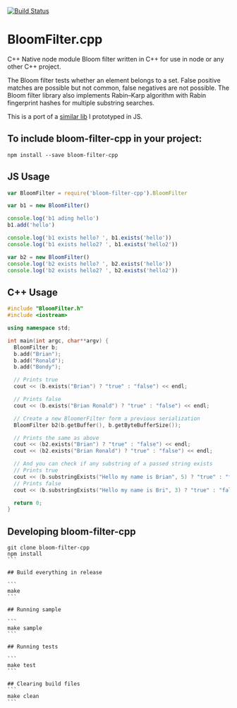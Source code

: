 [![Build Status](https://travis-ci.org/bbondy/bloom-filter-cpp.svg?branch=master)](https://travis-ci.org/bbondy/bloom-filter-cpp)

# BloomFilter.cpp
C++ Native node module Bloom filter written in C++ for use in node or any other C++ project.

The Bloom filter tests whether an element belongs to a set. False positive matches are possible but not common, false negatives are not possible.
The Bloom filter library also implements Rabin–Karp algorithm with Rabin fingerprint hashes for multiple substring searches.

This is a port of a [similar lib](https://github.com/bbondy/bloom-filter-js) I prototyped in JS.

## To include bloom-filter-cpp in your project:

```
npm install --save bloom-filter-cpp
```


## JS Usage

```javascript
var BloomFilter = require('bloom-filter-cpp').BloomFilter

var b1 = new BloomFilter()

console.log('b1 ading hello')
b1.add('hello')

console.log('b1 exists hello? ', b1.exists('hello'))
console.log('b1 exists hello2? ', b1.exists('hello2'))

var b2 = new BloomFilter()
console.log('b2 exists hello? ', b2.exists('hello'))
console.log('b2 exists hello2? ', b2.exists('hello2'))
```


## C++ Usage

```c++
#include "BloomFilter.h"
#include <iostream>

using namespace std;

int main(int argc, char**argv) {
  BloomFilter b;
  b.add("Brian");
  b.add("Ronald");
  b.add("Bondy");

  // Prints true
  cout << (b.exists("Brian") ? "true" : "false") << endl;

  // Prints false
  cout << (b.exists("Brian Ronald") ? "true" : "false") << endl;

  // Create a new BloomerFilter form a previous serialization
  BloomFilter b2(b.getBuffer(), b.getByteBufferSize());

  // Prints the same as above
  cout << (b2.exists("Brian") ? "true" : "false") << endl;
  cout << (b2.exists("Brian Ronald") ? "true" : "false") << endl;

  // And you can check if any substring of a passed string exists
  // Prints true
  cout << (b.substringExists("Hello my name is Brian", 5) ? "true" : "false") << endl;
  // Prints false
  cout << (b.substringExists("Hello my name is Bri", 3) ? "true" : "false") << endl;

  return 0;
}
```


## Developing bloom-filter-cpp

````
git clone bloom-filter-cpp
npm install
```

## Build everything in release

```
make
```

## Running sample

```
make sample
```

## Running tests

```
make test
```

## Clearing build files
```
make clean
```
